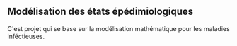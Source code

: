 ## Modélisation des états épédimiologiques 
C'est projet qui se base sur la modélisation mathématique pour les maladies inféctieuses. 
